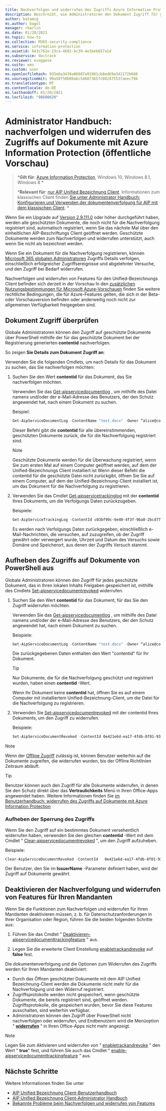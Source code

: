 ```yaml
---
title: Nachverfolgen und widerrufen des Zugriffs Azure Information Protection
description: Beschreibt, wie Administratoren den Dokument Zugriff für geschützte Dokumente nachverfolgen und bei Bedarf den Zugriff widerrufen können.
author: batamig
ms.author: bagol
manager: rkarlin
ms.date: 01/20/2021
ms.topic: how-to
ms.collection: M365-security-compliance
ms.service: information-protection
ms.assetid: 643c762e-23ca-4b02-bc39-4e3eeb657a1d
ms.subservice: doctrack
ms.reviewer: esaggese
ms.suite: ems
ms.custom: user
ms.openlocfilehash: 935e6a3439a06887a91981cb8ed69a342172b686
ms.sourcegitcommit: 99a58f50b08abc546073657c66247553faeecf8b
ms.translationtype: MT
ms.contentlocale: de-DE
ms.lasthandoff: 01/20/2021
ms.locfileid: "98608620"
---
```

# <a name="administrator-guide-track-and-revoke-document-access-with-azure-information-protection-public-preview"></a>Administrator Handbuch: nachverfolgen und widerrufen des Zugriffs auf Dokumente mit Azure Information Protection (öffentliche Vorschau)

>***Gilt für**: [Azure Information Protection](https://azure.microsoft.com/pricing/details/information-protection), Windows 10, Windows 8.1, Windows 8 *
>
>***Relevant für**: [nur AIP Unified Bezeichnung Client](../faqs.md#whats-the-difference-between-the-azure-information-protection-classic-and-unified-labeling-clients). Informationen zum klassischen Client finden [Sie unter Administrator Handbuch: Konfigurieren und Verwenden der dokumentenverfolgung für AIP mit dem klassischen Client](client-admin-guide-document-tracking.md). *

Wenn Sie ein Upgrade auf [Version 2.9.111.0](unifiedlabelingclient-version-release-history.md#version-291110) oder höher durchgeführt haben, werden alle geschützten Dokumente, die noch nicht für die Nachverfolgung registriert sind, automatisch registriert, wenn Sie das nächste Mal über den einheitlichen AIP-Beschriftungs Client geöffnet werden. Geschützte Dokumente werden zum Nachverfolgen und widerrufen unterstützt, auch wenn Sie nicht als bezeichnet werden.

Wenn Sie ein Dokument für die Nachverfolgung registrieren, können [Microsoft 365 globalen Administratoren](/microsoft-365/admin/add-users/about-admin-roles#commonly-used-microsoft-365-admin-center-roles) Zugriffs Details verfolgen, einschließlich erfolgreicher Zugriffsereignisse und abgelehnter Versuche, und den Zugriff bei Bedarf widerrufen. 

Nachverfolgen und widerrufen von Features für den Unified-Bezeichnungs Client befinden sich derzeit in der Vorschau In den [zusätzlichen Nutzungsbestimmungen für Microsoft Azure-Vorschauen](https://azure.microsoft.com/support/legal/preview-supplemental-terms/) finden Sie weitere rechtliche Bedingungen, die für Azure-Features gelten, die sich in der Beta- oder Vorschauversion befinden oder anderweitig noch nicht zur allgemeinen Verfügbarkeit freigegeben sind. 

## <a name="track-document-access"></a>Dokument Zugriff überprüfen

Globale Administratoren können den Zugriff auf geschützte Dokumente über PowerShell mithilfe der für das geschützte Dokument bei der Registrierung generierten **contentid** nachverfolgen.

So zeigen **Sie Details zum Dokument Zugriff an**:

Verwenden Sie die folgenden Cmdlets, um nach Details für das Dokument zu suchen, das Sie nachverfolgen möchten:

1. Suchen Sie den Wert **contentid** für das Dokument, das Sie nachverfolgen möchten.
    
    Verwenden Sie das [Get-aipservicedocumentlog](/powershell/module/aipservice/get-aipservicedocumentlog) , um mithilfe des Datei namens und/oder der e-Mail-Adresse des Benutzers, der den Schutz angewendet hat, nach einem Dokument zu suchen.
    
    Beispiel:
        
    ```PowerShell
    Get-AipServiceDocumentLog -ContentName "test.docx" -Owner “alice@contoso.com” -FromTime "12/01/2020 00:00:00" -ToTime "12/31/2020 23:59:59"
    ```
 
    Dieser Befehl gibt die **contentid** für alle übereinstimmenden, geschützten Dokumente zurück, die für die Nachverfolgung registriert sind.

    > [!NOTE]
    > Geschützte Dokumente werden für die Überwachung registriert, wenn Sie zum ersten Mal auf einem Computer geöffnet werden, auf dem der Unified-Bezeichnungs Client installiert ist Wenn dieser Befehl die contentid für die geschützte Datei nicht zurückgibt, öffnen Sie Sie auf einem Computer, auf dem der Unified-Bezeichnung-Client installiert ist, um das Dokument für die Nachverfolgung zu registrieren.

1. Verwenden Sie das Cmdlet [Get-aipservicetrackinglog](/powershell/module/aipservice/get-aipservicetrackinglog) mit der **contentid** Ihres Dokuments, um die Verfolgungs Daten zurückzugeben.

    Beispiele:
    
    ```PowerShell
    Get-AipServiceTrackingLog -ContentId c03bf90c-6e40-4f3f-9ba0-2bcd77524b87
    ```

    Es werden nach Verfolgungs Daten zurückgegeben, einschließlich e-Mail-Nachrichten, die versuchen, auf zuzugreifen, ob der Zugriff gewährt oder verweigert wurde, Uhrzeit und Datum des Versuchs sowie Domäne und Speicherort, aus denen der Zugriffs Versuch stammt.

## <a name="revoke-document-access-from-powershell"></a>Aufheben des Zugriffs auf Dokumente von PowerShell aus

Globale Administratoren können den Zugriff für jedes geschützte Dokument, das in Ihren lokalen Inhalts Freigaben gespeichert ist, mithilfe des Cmdlets [Set-aipservicedocumentrevoked](/powershell/module/aipservice/set-aipservicedocumentrevoked) widerrufen.

1. Suchen Sie den Wert **contentid** für das Dokument, für das Sie den Zugriff widerrufen möchten.
    
    Verwenden Sie das [Get-aipservicedocumentlog](/powershell/module/aipservice/get-aipservicedocumentlog) , um mithilfe des Datei namens und/oder der e-Mail-Adresse des Benutzers, der den Schutz angewendet hat, nach einem Dokument zu suchen.
    
    Beispiele:
        
    ```PowerShell
    Get-AipServiceDocumentLog -ContentName "test.docx" -Owner “alice@contoso.com” -FromTime "12/01/2020 00:00:00" -ToTime "12/31/2020 23:59:59"
    ```

    Die zurückgegebenen Daten enthalten den Wert "contentid" für Ihr Dokument.

    > [!TIP]
    > Nur Dokumente, die für die Nachverfolgung geschützt und registriert wurden, haben einen **contentid** -Wert. 
    >
    > Wenn Ihr Dokument keine **contentid** hat, öffnen Sie es auf einem Computer mit installiertem Unified-Bezeichnung-Client, um die Datei für die Nachverfolgung zu registrieren.

1. Verwenden Sie [Set-aipservicedocumentrevoked](/powershell/module/aipservice/set-aipservicedocumentrevoked) mit der contentid Ihres Dokuments, um den Zugriff zu widerrufen.

    Beispiele:

    ```PowerShell
    Set-AipServiceDocumentRevoked -ContentId 0e421e6d-ea17-4fdb-8f01-93a3e71333b8 -IssuerName testIssuer
    ```

> [!NOTE]
> Wenn der [Offline Zugriff](/microsoft-365/compliance/encryption-sensitivity-labels#assign-permissions-now) zulässig ist, können Benutzer weiterhin auf die Dokumente zugreifen, die widerrufen wurden, bis der Offline Richtlinien Zeitraum abläuft. 
> 

> [!TIP]
> Benutzer können auch den Zugriff für alle Dokumente widerrufen, in denen Sie den Schutz direkt über das **Vertraulichkeits** Menü in Ihren Office-Apps angewendet haben. Weitere Informationen finden Sie [im Benutzerhandbuch: widerrufen des Zugriffs auf Dokumente mit Azure Information Protection](revoke-access-user.md)

### <a name="un-revoke-access"></a>Aufheben der Sperrung des Zugriffs

Wenn Sie den Zugriff auf ein bestimmtes Dokument versehentlich widerrufen haben, verwenden Sie den gleichen **contentid** -Wert mit dem Cmdlet " [Clear-aipservicedocumentrevoked](/powershell/module/aipservice/clear-aipservicedocumentrevoked) ", um den Zugriff aufzuheben. 

Beispiele:

```PowerShell
Clear-AipServiceDocumentRevoked -ContentId   0e421e6d-ea17-4fdb-8f01-93a3e71333b8 -IssuerName testIssuer
```

Der Benutzer, den Sie im **IssuerName** -Parameter definiert haben, wird der Zugriff auf Dokumente gewährt.

## <a name="turn-off-track-and-revoke-features-for-your-tenant"></a>Deaktivieren der Nachverfolgung und widerrufen von Features für Ihren Mandanten

Wenn Sie die Funktionen zum Nachverfolgen und widerrufen für Ihren Mandanten deaktivieren müssen, z. b. für Datenschutzanforderungen in Ihrer Organisation oder Region, führen Sie die beiden folgenden Schritte aus:

1. Führen Sie das Cmdlet " [Deaktivieren-aipservicedocumenttrackingfeature](/powershell/module/aipservice/disable-aipservicedocumenttrackingfeature) " aus.

1. Legen Sie die erweiterte Client Einstellung [enabletrackandrevoke](clientv2-admin-guide-customizations.md#turn-off-document-tracking-features-public-preview) auf **false** fest. 

Die dokumentenverfolgung und die Optionen zum Widerrufen des Zugriffs werden für Ihren Mandanten deaktiviert:

- Durch das Öffnen geschützter Dokumente mit dem AIP Unified Bezeichnung-Client werden die Dokumente nicht mehr für die Nachverfolgung und den Widerruf registriert.
- Zugriffsprotokolle werden nicht gespeichert, wenn geschützte Dokumente, die bereits registriert sind, geöffnet werden. Zugriffsprotokolle, die gespeichert wurden, bevor Sie diese Features ausschalten, sind weiterhin verfügbar. 
- Administratoren können den Zugriff über PowerShell nicht nachverfolgen oder widerrufen, und Endbenutzern wird die Menüoption " [**widerrufen**](revoke-access-user.md#revoke-access-from-microsoft-office-apps) " in Ihren Office-Apps nicht mehr angezeigt.

> [!NOTE]
> Legen Sie zum Aktivieren und widerrufen von " [enabletrackandrevoke](clientv2-admin-guide-customizations.md#turn-off-document-tracking-features-public-preview) " den Wert " **true**" fest, und führen Sie auch das Cmdlet " [enable-aipservicedocumenttrackingfeature](/powershell/module/aipservice/enable-aipservicedocumenttrackingfeature) " aus.
>
## <a name="next-steps"></a>Nächste Schritte

Weitere Informationen finden Sie unter

- [AIP Unified Bezeichnung Client-Benutzerhandbuch](clientv2-user-guide.md)
- [AIP Unified Bezeichnung Client-Administrator Handbuch](clientv2-admin-guide.md)
- [Bekannte Probleme beim Nachverfolgen und widerrufen von Features](../known-issues.md#known-issues-for-track-and-revoke-features-public-preview)
